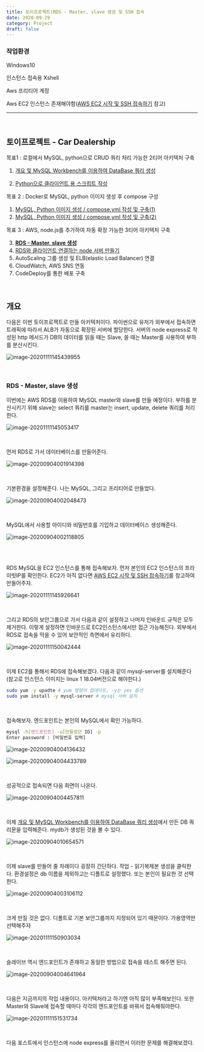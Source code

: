 ```yaml
---
title: 토이프로젝트)RDS - Master, slave 생성 및 SSH 접속
date: 2020-09-29
category: Project
draft: false
---
```


### 작업환경

Windows10

인스턴스 접속용 Xshell

Aws 프리티어 계정

Aws EC2 인스턴스 존재해야함([AWS EC2 시작 및 SSH 접속하기](https://jeonghoon.netlify.app/AWS/Aws/markdown/) 참고)

---

<br/>



## 토이프로젝트 - Car Dealership

목표1 : 로컬에서 MySQL, python으로 CRUD 쿼리 처리 가능한 2티어 아키텍처 구축

1. [개요 및 MySQL Workbench를 이용하여 DataBase 쿼리 생성](https://jeonghoon.netlify.app/Project/miniproject/mini_query/)

2. [Python으로 클라이언트 용  스크립트 작성](https://jeonghoon.netlify.app/Project/miniproject/mini_python/)

목표 2 : Docker로 MySQL, python 이미지 생성 후 compose 구성

1. [MySQL, Python 이미지 생성 / compose.yml 작성 및 구축(1)](https://jeonghoon.netlify.app/Project/miniproject/mini_docker_images/)
2. [MySQL, Python 이미지 생성 / compose.yml 작성 및 구축(2)](https://jeonghoon.netlify.app/Project/miniproject/mini_docker_compose/)

목표 3 : AWS, node.js를 추가하여 자동 확장 가능한 3티어 아키텍처 구축

3. [**<u>RDS - Master, slave 생성</u>**](https://jeonghoon.netlify.app/Project/miniproject/mini_rds/)
4. [RDS와 클라이언트 연결하는 node 서버 만들기](https://jeonghoon.netlify.app/Project/miniproject/mini_node/)
5. AutoScaling 그룹 생성 및 ELB(elastic Load Balancer) 연결
6. CloudWatch, AWS SNS 연동
7. CodeDeploy를 통한 배포 구축

<br/>

## 개요

다음은 이번 토이프로젝트로 만들 아키텍처이다.  파이썬으로 유저가 외부에서 접속하면 트래픽에 따라서 ALB가 자동으로 확장된 서버에 할당한다. 서버의 node express로 작성된 http 메서드가 DB의 데이터를 읽을 때는 Slave, 쓸 때는 Master를 사용하여 부하를 분산시킨다. 

![image-20201111145439955](mini_rds.assets/image-20201111145439955.png)

<br/>

### RDS - Master, slave 생성

이번에는 AWS RDS를 이용하여 MySQL master와 slave를 만들 예정이다. 부하를 분산시키기 위해 slave는 select 쿼리를 master는 insert, update, delete 쿼리를 처리한다.

![image-20201111145053417](mini_rds.assets/image-20201111145053417.png)

<br/>

먼저 RDS로 가서 데이터베이스를 만들어준다.

![image-20200904001914398](mini_rds.assets/image-20200904001914398.png)

<br/>

기본환경을 설정해준다. 나는 MySQL, 그리고 프리티어로 만들었다.

![image-20200904002048473](mini_rds.assets/image-20200904002048473.png)

<br/>

MySQL에서 사용할 아이디와 비밀번호를 기입하고 데이터베이스 생성해준다.

![image-20200904002118805](mini_rds.assets/image-20200904002118805.png)

<br/>



<br/>

RDS MySQL을 EC2 인스턴스를 통해 접속해보자. 먼저 본인의 EC2 인스턴스의 프라이빗IP를 확인한다. EC2가 아직 없다면 [AWS EC2 시작 및 SSH 접속하기](https://jeonghoon.netlify.app/AWS/Aws/markdown/)를 참고하여 만들어주자.

![image-20201111145926641](mini_rds.assets/image-20201111145926641.png)

<br/>

그리고 RDS의 보안그룹으로 가서 다음과 같이 설정하고 나머지 인바운드 규칙은 모두 제거한다. 이렇게 설정하면 인바운드로 EC2인스턴스에서만 접근 가능해진다. 외부에서 RDS로 접속을 막을 수 있어 보안적인 측면에서 유리하다.

![image-20201111150042444](mini_rds.assets/image-20201111150042444.png)

<br/>

이제 EC2를 통해서 RDS에 접속해보겠다. 다음과 같이 mysql-server를 설치해준다(참고로 인스턴스 이미지는 linux 1 18.04버전으로 해야한다.)

```sh
sudo yum -y upadte # yum 명령어 업데이트, -y는 yes 옵션
sudo yum install -y mysql-server # mysql 서버 설치
```

<br/>

접속해보자. 엔드포인트는 본인의 MySQL에서 확인 가능하다.

```sh
mysql -h[엔드포인트] -u[만들었던 ID] -p
Enter password : [비밀번호 입력]
```

![image-20200904004136432](mini_rds.assets/image-20200904004136432.png)

![image-20200904004433789](mini_rds.assets/image-20200904004433789.png)

<br/>

성공적으로 접속되면 다음 화면이 나온다.

![image-20200904004457811](mini_rds.assets/image-20200904004457811.png)

<br/>

이제 [개요 및 MySQL Workbench를 이용하여 DataBase 쿼리 생성](https://jeonghoon.netlify.app/Project/miniproject/mini_query/)에서 만든 DB 쿼리문을 입력해준다. mydb가 생성된 것을 볼 수 있다.

![image-20200904010654571](mini_rds.assets/image-20200904010654571.png)

<br/>

이제 slave를 만들어 줄 차례이다 굉장히 간단하다. 작업 - 읽기복제본 생성을 클릭한다. 환경설정은 db 이름을 제외하고는 디폴트로 설정했다.  또는 본인이 필요한 것 선택한다.

![image-20200904003106112](mini_rds.assets/image-20200904003106112.png)

<br/>

크게 만질 것은 없다. 디폴트로 기본 보안그룹까지 지정되어 있기 때문이다. 가용영역만 선택해주자

![image-20201111150903034](mini_rds.assets/image-20201111150903034.png)

<br/>

슬레이브 역시 엔드포인트가 존재하고 동일한 방법으로 접속을 테스트 해주면 된다.

![image-20200904004641964](mini_rds.assets/image-20200904004641964.png)

<br/>

다음은 지금까지의 작업 내용이다. 아키텍처라고 하기엔 아직 많이 부족해보인다. 또한 Master와 Slave에 접속할 때마다 각각의 엔드포인트를 바꿔서 접속해줘야한다.

![image-20201111151531734](mini_rds.assets/image-20201111151531734.png)

<br/>

다음 포스트에서 인스턴스에 node express를 올리면서 이러한 문제를 해결해보겠다.